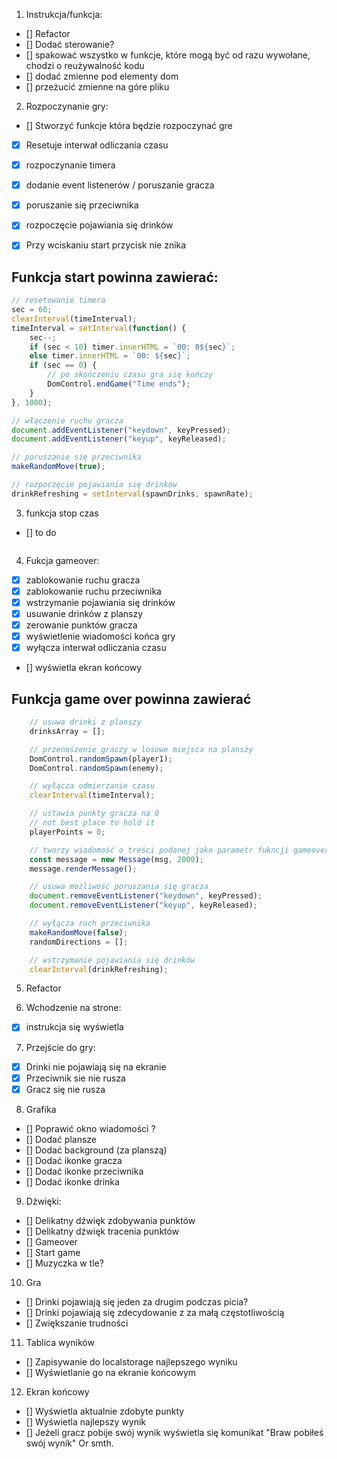 1. Instrukcja/funkcja:
- [] Refactor
- [] Dodać sterowanie?
- [] spakować wszystko w funkcje, które mogą być od razu wywołane, chodzi o reużywalność kodu
- [] dodać zmienne pod elementy dom
- [] przeżucić zmienne na góre pliku

2. Rozpoczynanie gry:
- [] Stworzyć funkcje która będzie rozpoczynać gre
- [x] Resetuje interwał odliczania czasu
- [x] rozpoczynanie timera
- [x] dodanie event listenerów / poruszanie gracza
- [x] poruszanie się przeciwnika
- [x] rozpoczęcie pojawiania się drinków
- [x] Przy wciskaniu start przycisk nie znika


## Funkcja start powinna zawierać:
```javascript
// resetowanie timera
sec = 60;
clearInterval(timeInterval);
timeInterval = setInterval(function() {
    sec--;
    if (sec < 10) timer.innerHTML = `00: 0${sec}`;
    else timer.innerHTML = `00: ${sec}`;
    if (sec == 0) {
        // po skończeniu czasu gra się kończy
        DomControl.endGame("Time ends");
    }
}, 1000);

// włączenie ruchu gracza
document.addEventListener("keydown", keyPressed);
document.addEventListener("keyup", keyReleased);

// poruszanie się przeciwnika
makeRandomMove(true);

// rozpoczęcie pojawiania się drinków
drinkRefreshing = setInterval(spawnDrinks, spawnRate);

```

3. funkcja stop czas
- [] to do

```

```

4. Fukcja gameover:
- [x] zablokowanie ruchu gracza
- [x] zablokowanie ruchu przeciwnika
- [x] wstrzymanie pojawiania się drinków
- [x] usuwanie drinków z planszy
- [x] zerowanie punktów gracza
- [x] wyświetlenie wiadomości końca gry
- [x] wyłącza interwał odliczania czasu
- [] wyświetla ekran końcowy

## Funkcja game over powinna zawierać
``` javascript
    // usuwa drinki z planszy
    drinksArray = [];

    // przenoszenie graczy w losowe miejsca na planszy
    DomControl.randomSpawn(player1);
    DomControl.randomSpawn(enemy);

    // wyłącza odmierzanie czasu
    clearInterval(timeInterval);

    // ustawia punkty gracza na 0
    // not best place to hold it
    playerPoints = 0;

    // tworzy wiadomość o treści podanej jako parametr fukncji gameover
    const message = new Message(msg, 2000);
    message.renderMessage();

    // usuwa możliwość poruszania się gracza
    document.removeEventListener("keydown", keyPressed);
    document.removeEventListener("keyup", keyReleased);

    // wyłącza ruch przeciwnika
    makeRandomMove(false);
    randomDirections = [];

    // wstrzymanie pojawiania się drinków
    clearInterval(drinkRefreshing);
```

5. Refactor

6. Wchodzenie na strone:
- [x] instrukcja się wyświetla

7. Przejście do gry:
- [x] Drinki nie pojawiają się na ekranie
- [x] Przeciwnik sie nie rusza
- [x] Gracz się nie rusza

8. Grafika
- [] Poprawić okno wiadomości ?
- [] Dodać plansze
- [] Dodać background (za planszą)
- [] Dodać ikonke gracza
- [] Dodać ikonke przeciwnika
- [] Dodać ikonke drinka

9. Dźwięki: 
- [] Delikatny dźwięk zdobywania punktów
- [] Delikatny dźwięk tracenia punktów
- [] Gameover
- [] Start game
- [] Muzyczka w tle?

10. Gra
- [] Drinki pojawiają się jeden za drugim podczas picia?
- [] Drinki pojawiają się zdecydowanie z za małą częstotliwością
- [] Zwiększanie trudności

11. Tablica wyników
- [] Zapisywanie do localstorage najlepszego wyniku
- [] Wyświetlanie go na ekranie końcowym

12. Ekran końcowy
- [] Wyświetla aktualnie zdobyte punkty
- [] Wyświetla najlepszy wynik
- [] Jeżeli gracz pobije swój wynik wyświetla się komunikat "Braw pobiłeś swój wynik" Or smth.